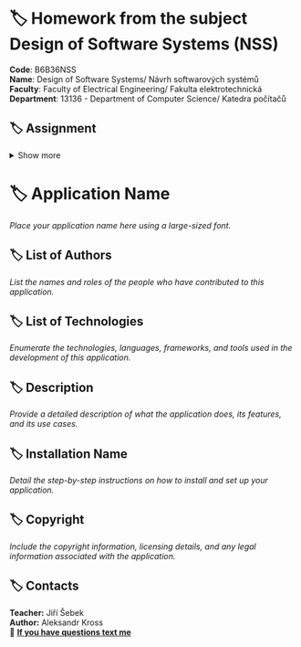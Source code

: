 # :label: Homework from the subject Design of Software Systems  (NSS)

**Code**: B6B36NSS \
**Name**: Design of Software Systems/ Návrh softwarových systémů \
**Faculty**: Faculty of Electrical Engineering/ Fakulta elektrotechnická \
**Department**: 13136 - Department of Computer Science/ Katedra počítačů 

## :label: Assignment
<details><summary> Show more </summary>

**1) Vytvorte readme podle markdown dokumentace:**
https://docs.gitlab.com/ee/development/documentation/styleguide/ <br>

**Obsah readme:** (každý bod je kapitola)
- nazev aplikace (nikoli napsane textem :) )
- list autorů
- list technologii
- popis
- nazev instalace
- copyright



**2) Vytvorte 2 větve (test1, test2) z master větve a vypište seznam všech větví** <br>

**3) Na test1 vytvorte test.txt s textem:**
huraa NSS :) a dostaňte commit na repo gitlabu (at není jen lokalne). 
Zaroven ukazte ze mate vse commitnute lokalne. <br> 

**4) Na test2 ziskejte dany commit** (metodu necham na vas) <br>


**5) Vypiste commity pomoc git log** <br>

**6) Na test2 pridejte test2.txt** ale chcete aby v historii byl \
pouze 1 commit se zpravou která byla v minulem commitu (je vic spravnych reseni) <br>

**7) Na test2 smazte poslední commit** 


**Best practise:** <br> 

**Co commitovat** <br>
-zdrojaky, soubory zdroje dat... 

**Co necommitovat**
- hesla, api klice... \
- .idea.. 
- systém files \
- temporary files\
- davame do .gitignore\

</details>


# :label: Application Name

*Place your application name here using a large-sized font.*

## :label: List of Authors

*List the names and roles of the people who have contributed to this application.*

## :label: List of Technologies

*Enumerate the technologies, languages, frameworks, and tools used in the development of this application.*

## :label: Description

*Provide a detailed description of what the application does, its features, and its use cases.*

## :label: Installation Name

*Detail the step-by-step instructions on how to install and set up your application.*

## :label: Copyright

*Include the copyright information, licensing details, and any legal information associated with the application.*



## :label: Contacts

**Teacher:** Jiří Šebek <br>
**Author:** Aleksandr Kross  <br>
:email: **[If you have questions text me](mailto:krossale@fel.czut.cz)**
